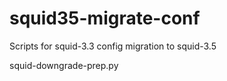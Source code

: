 # squid35-migrate-conf
Scripts for squid-3.3 config migration to squid-3.5

squid-downgrade-prep.py 
